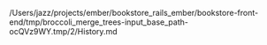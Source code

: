 /Users/jazz/projects/ember/bookstore_rails_ember/bookstore-front-end/tmp/broccoli_merge_trees-input_base_path-ocQVz9WY.tmp/2/History.md